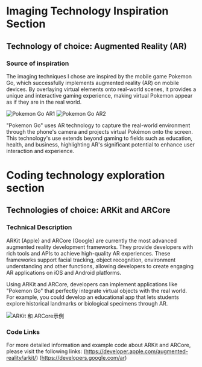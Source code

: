 # Imaging Technology Inspiration Section

## Technology of choice: Augmented Reality (AR)

### Source of inspiration
The imaging techniques I chose are inspired by the mobile game Pokemon Go, which successfully implements augmented reality (AR) on mobile devices. By overlaying virtual elements onto real-world scenes, it provides a unique and interactive gaming experience, making virtual Pokemon appear as if they are in the real world.

![Pokemon Go AR1](http://url_to_image1.com)
![Pokemon Go AR2](http://url_to_image2.com)

"Pokemon Go" uses AR technology to capture the real-world environment through the phone's camera and projects virtual Pokémon onto the screen. This technology's use extends beyond gaming to fields such as education, health, and business, highlighting AR's significant potential to enhance user interaction and experience.

# Coding technology exploration section

## Technologies of choice: ARKit and ARCore

### Technical Description
ARKit (Apple) and ARCore (Google) are currently the most advanced augmented reality development frameworks. They provide developers with rich tools and APIs to achieve high-quality AR experiences. These frameworks support facial tracking, object recognition, environment understanding and other functions, allowing developers to create engaging AR applications on iOS and Android platforms.

Using ARKit and ARCore, developers can implement applications like "Pokemon Go" that perfectly integrate virtual objects with the real world. For example, you could develop an educational app that lets students explore historical landmarks or biological specimens through AR.

![ARKit 和 ARCore示例](http://url_to_image.com)

### Code Links
For more detailed information and example code about ARKit and ARCore, please visit the following links:
(https://developer.apple.com/augmented-reality/arkit/)
(https://developers.google.com/ar)
